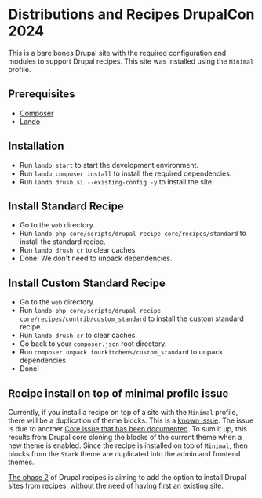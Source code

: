 # Distributions and Recipes DrupalCon 2024

This is a bare bones Drupal site with the required configuration and modules to support Drupal recipes. This site was installed using the `Minimal` profile.

## Prerequisites
- [Composer](https://getcomposer.org/)
- [Lando](https://lando.dev/)

## Installation
- Run `lando start` to start the development environment.
- Run `lando composer install` to install the required dependencies.
- Run `lando drush si --existing-config -y` to install the site.

## Install Standard Recipe
- Go to the `web` directory.
- Run `lando php core/scripts/drupal recipe core/recipes/standard` to install the standard recipe.
- Run `lando drush cr` to clear caches.
- Done! We don't need to unpack dependencies.

## Install Custom Standard Recipe
- Go to the `web` directory.
- Run `lando php core/scripts/drupal recipe core/recipes/contrib/custom_standard` to install the custom standard recipe.
- Run `lando drush cr` to clear caches.
- Go back to your `composer.json` root directory.
- Run `composer unpack fourkitchens/custom_standard` to unpack dependencies.
- Done!

## Recipe install on top of minimal profile issue
Currently, if you install a recipe on top of a site with the `Minimal` profile, there will be a duplication of theme blocks. This is a [known issue](https://www.drupal.org/project/distributions_recipes/issues/3436143). The issue is due to another [Core issue that has been documented](https://www.drupal.org/project/drupal/issues/3105597).
To sum it up, this results from Drupal core cloning the blocks of the current theme when a new theme is enabled. Since the recipe is installed on top of `Minimal`, then blocks from the `Stark` theme are duplicated into the admin and frontend themes.

[The phase 2](https://git.drupalcode.org/project/distributions_recipes/-/blob/1.0.x/docs/recipe_roadmap.md?ref_type=heads#phase-2) of Drupal recipes is aiming to add the option to install Drupal sites from recipes, without the need of having first an existing site.